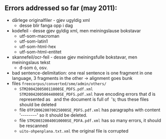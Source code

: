 ## Errors addressed so far (may 2011):

* dårlege originalfiler - gjev ugyldig xml
    - desse blir fanga opp i dag
* kodefeil - desse gjev gyldig xml, men meiningslause bokstavar
    - utf-som-macroman
    - utf-som-latin1
    - utf-som-html-hex
    - utf-som-html-entitet
* skannefeil/ocr-feil - desse gjev meiningsfulle bokstavar, men meiningslaus tekst
    - đ-som ó, osv.
* bad sentence-delimitation: one real sentence is one fragment in one language,
  3 fragments in the other -> alignment goes bunk
* files `freecorpus/converted/sme/admin/others/`
    - `STM200420050011000SE_PDFS.pdf.xml`
  `STM200420050044000SE_PDFS.pdf.xml`
  have encoding errors that đ is represented as &nbsp; and the document is full of
  &nbsp;'s; thus these files should be deleted
    - file `OTP200620070025000SE_PDFS.pdf.xml`
  has paragraphs with content '--------' so it should be deleted.
    - file `STM200320040010000SE_PDFA.pdf.xml`
  has so many errors, it should be rescanned
    - `uito-ohpenplana.txt.xml`
  the original file is corrupted

